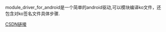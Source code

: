 module_driver_for_android是一个简单的android驱动,可以模块编译ko文件，还包含对ko签名文件具体步骤.

[CSDN链接](https://blog.csdn.net/u010164190/article/details/83900420)
